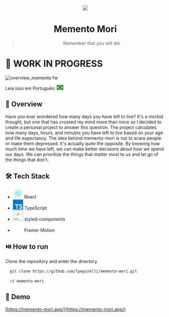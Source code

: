 <div align="center">

  <img src="https://github.com/lpepinelli/memento-mori/assets/43144939/419e5a13-0e82-47b3-bab3-64fd942813b9"/>

# Memento Mori
> Remember that you will die
  
</div>

# 🚧 WORK IN PROGRESS

![overview_memento fw](https://user-images.githubusercontent.com/43144939/231875853-62456741-a52d-4f00-9fac-2167a7f5106a.png)

Leia isso em Português: <a href="README_BR.md"><img height="16" src="https://raw.githubusercontent.com/lipis/flag-icons/95cbeb22405dad5b86ee76df892c3666e81882d8/flags/4x3/br.svg" alt="US"/></a>

## 🎯 Overview
Have you ever wondered how many days you have left to live? It's a morbid thought, but one that has crossed my mind more than once so I decided to create a personal project to answer this question. The project calculates how many days, hours, and minutes you have left to live based on your age and life expectancy. The idea behind memento-mori is not to scare people or make them depressed. It's actually quite the opposite. By knowing how much time we have left, we can make better decisions about how we spend our days. We can prioritize the things that matter most to us and let go of the things that don't.

## 🛠️ Tech Stack
- <code><img height="32" src="https://raw.githubusercontent.com/github/explore/80688e429a7d4ef2fca1e82350fe8e3517d3494d/topics/react/react.png"/></code> React
- <code><img height="32" src="https://raw.githubusercontent.com/github/explore/80688e429a7d4ef2fca1e82350fe8e3517d3494d/topics/typescript/typescript.png"/></code> TypeScript
- <code><img height="32" src="https://raw.githubusercontent.com/github/explore/80688e429a7d4ef2fca1e82350fe8e3517d3494d/topics/styled-components/styled-components.png"/></code> styled-components
- <code><img height="32" src="https://raw.githubusercontent.com/github/explore/59cede78452a07c6dd0c522d92c1073f7b5f8dea/topics/framer-motion/framer-motion.png"/></code> Framer Motion

## ⏯️ How to run

Clone the repository and enter the directory

```bash
  git clone https://github.com/lpepinelli/memento-mori.git
```
```bash
  cd memento-mori
```

## 🚀 Demo

[https://memento-mori.app/](https://memento-mori.app/)


